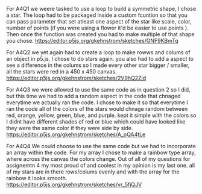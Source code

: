 For A4Q1 we weere tasked to use a loop to build a symmetric shape, I chose a star. The
loop had to be packaged inside a custom fcuntion so that you can pass parameter that set atleast 
one aspect of the star like scale, color, number of points (if you were using a flower it'd be 
easier to use points ). Then once the function was created you had to make multiple of that shape 
you chose.
https://editor.p5js.org/gkehnstrom/sketches/GNF9KBmTq 

For A4Q2 we yet again had to create a loop to make rowws and colums of an object in p5.js, I chose 
to do stars again. you also had to add a aspect to see a difference in the colums so I made 
every other star bigger / smaller, all the stars were red in a 450 x 450 canvas. 
https://editor.p5js.org/gkehnstrom/sketches/2V9hQ2Zid

For A4Q3 we were allowed to use the same code as in question 2 so I did, but this time we had to add a random aspect in the code that chnaged everytime we
actually ran the code. I chose to make it so that everytime I ran the code all of the colors of the stars would chnage random between red, orange, yellow,
green, blue, and purple. kept it simple with the colors so I didnt have different shades of red or blue which could have looked like they were the same
color if they were side by side. 
https://editor.p5js.org/gkehnstrom/sketches/A_oQA4tLe

For A4Q4 We could choose to use the same code but we had to incorporate an array within the code. For my array I chose to make a rainbow type array, where
across the canvas the colors change. Out of all of my questions for assignemtn 4 my most proud of and coolest in my opinion is my last one. all of my stars
are in there rows/colums evenly and with the array for the rainbow it looks smooth. 
https://editor.p5js.org/gkehnstrom/sketches/vr_5fjQJV
